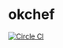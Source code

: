 # okchef

[![Circle CI](https://circleci.com/gh/samstav/okchef.svg?style=svg)](https://circleci.com/gh/samstav/okchef)